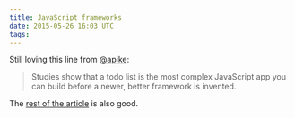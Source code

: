 ```yaml
---
title: JavaScript frameworks
date: 2015-05-26 16:03 UTC
tags:
---
```

Still loving this line from [@apike]:

> Studies show that a todo list is the most complex JavaScript app you
> can build before a newer, better framework is invented. 

The [rest of the article][frameworks] is also good.

[@apike]: https://twitter.com/apike/ "@apike on Twitter"
[frameworks]: http://www.allenpike.com/2015/javascript-framework-fatigue/

